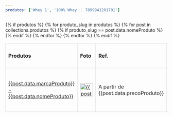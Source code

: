 ```yaml
---
produtos: ['Whey 1', '100% Whey ｜ 7899941201781']
---
```

<link rel="stylesheet" href="/assets/css/vendors/bootstrap/bootstrap.min.css">
<style>
    table {
        border-collapse: collapse;
        width: 100%;
    }
    th, td {
        border: 1px solid #dddddd;
        text-align: left;
        padding: 8px;
    }
    tr:nth-child(even) {
        background-color: #f2f2f2;
    }
    #iframe-container {
            display: none;
            position: fixed;
            top: 50%;
            left: 50%;
            transform: translate(-50%, -50%);
            z-index: 9999;
            background-color: white;
            border: 1px solid #ccc;
            padding: 10px;
    }
</style>

<table id="dynamic-table">
    <thead>
        <tr>
            <th rowspan="2">Produtos</th>
            <th rowspan="2">Foto</th>
            <th rowspan="2">Ref.</th>
            <th rowspan="2">Clique para Comprar</th>
            <th rowspan="2">Destaque</th>
            <th colspan="9">Detalhes</th>
        </tr>
        <tr>
            <th>Tipo</th>
            <th>Porção</th>
            <th>Proteína</th>
            <th>BCAA</th>
            <th>Glutamina</th>
            <th>Carboidrato</th>
            <th>Sabor</th>
            <th>Sabores Disponíveis</th>
            <th>Quantidade</th>
        </tr>
    </thead>
    <tbody>
        {% if produtos %}
            {% for produto_slug in produtos %}
                {% for post in collections.produtos %}
                    {% if produto_slug == post.data.nomeProduto %}
                        <tr>
                            <td><a href="#" class="show-iframe" data-src="{{post.url}}">{{post.data.marcaProduto}} - {{post.data.nomeProduto}}</a></td>
                            <td><img src="{{post.data.imgProduto}}" alt="{{post.data.marcaProduto}} {{post.data.nomeProduto}}" width="40"></td>
                            <td>A partir de {{post.data.precoProduto}}</td>
                            <td><a href="{{post.data.linkProduto}}" target="_blank" class="btn btn-primary">Comprar</a></td>
                            <td>{{post.data.destaqueProduto}}</td>
                            <td>{{post.data.tipoProduto}}</td>
                            <td>{% if post.data.porcaoProduto == 'undefined' %}---{% else %}{{ post.data.porcaoProduto }}{% endif %}</td>
                            <td>{% if post.data.proteinaProduto == 'undefined' %}---{% else %}{{ post.data.proteinaProduto }}{% endif %}</td>
                            <td>{% if post.data.BCAAProduto == 'undefined' %}---{% else %}{{ post.data.BCAAProduto }}{% endif %}</td>
                            <td>{% if post.data.glutaminaProduto == 'undefined' %}---{% else %}{{ post.data.glutaminaProduto }}{% endif %}</td>
                            <td>{% if post.data.carboidratoProduto == 'undefined' %}---{% else %}{{ post.data.carboidratoProduto }}{% endif %}</td>
                            <td>{% if post.data.saborProduto == 'undefined' %}---{% else %}{{ post.data.saborProduto }}{% endif %}</td>
                            <td>{% if post.data.saboresProduto == 'undefined' %}---{% else %}{{ post.data.saboresProduto }}{% endif %}</td>
                            <td>{% if post.data.qtdGramasProduto == 'undefined' %}---{% else %}{{ post.data.qtdGramasProduto }}{% endif %}</td>
                        </tr>
                    {% endif %}
                {% endfor %}
            {% endfor %}
        {% endif %}
    </tbody>
</table>

<div id="iframe-container">
    <iframe id="my-iframe" src="" width="600" height="400"></iframe>
</div>

<script>
    const showIframeLinks = document.querySelectorAll('.show-iframe');
    const iframeContainer = document.getElementById('iframe-container');
    const myIframe = document.getElementById('my-iframe');

    showIframeLinks.forEach(link => {
        link.addEventListener('click', function(event) {
            event.preventDefault();
            const iframeSrc = this.getAttribute('data-src');
            iframeContainer.style.display = 'block';
            myIframe.src = iframeSrc;
        });
    });

    window.addEventListener('click', function(event) {
        if (!iframeContainer.contains(event.target) && !event.target.classList.contains('show-iframe')) {
            iframeContainer.style.display = 'none';
            myIframe.src = ''; // Limpa o src para parar de carregar o iframe
        }
    });
</script>
<script src="/assets/js/vendors/jquery/jquery.min.js"></script>
<script src="/assets/js/vendors/bootstrap/bootstrap.min.js"></script>